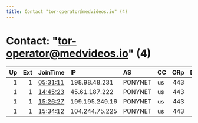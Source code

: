 ```yaml
---
title: Contact "tor-operator@medvideos.io" (4)
---
```


# Contact: "tor-operator@medvideos.io" (4)

|   Up |   Ext | JoinTime                                                                                            | IP             | AS      | CC   |   ORp |   Dirp | OS    | Version   | Nickname          |   eFamMembers |
|-----:|------:|:----------------------------------------------------------------------------------------------------|:---------------|:--------|:-----|------:|-------:|:------|:----------|:------------------|--------------:|
|    1 |     1 | [05:31:11](https://metrics.torproject.org/rs.html#details/8DE4E1EEB0B0A12294DE845D3F6291892E73577A) | 198.98.48.231  | PONYNET | us   |   443 |     80 | Linux | 0.4.5.10  | MedvideosServer02 |             1 |
|    1 |     1 | [14:45:23](https://metrics.torproject.org/rs.html#details/5C002F6D2332E8A3462E49D5B7ED12A019FDD7A4) | 45.61.187.222  | PONYNET | us   |   443 |     80 | Linux | 0.4.5.10  | MedvideosServer03 |             1 |
|    1 |     1 | [15:26:27](https://metrics.torproject.org/rs.html#details/837F105AFADD7F886DB3AA0BC6906C17D17994BF) | 199.195.249.16 | PONYNET | us   |   443 |     80 | Linux | 0.4.5.10  | MedvideosServer04 |             1 |
|    1 |     1 | [15:34:12](https://metrics.torproject.org/rs.html#details/8FA035479ED8980A8E18536DC121AC2CC548E3CB) | 104.244.75.225 | PONYNET | us   |   443 |     80 | Linux | 0.4.5.10  | MedvideosServer05 |             1 |
